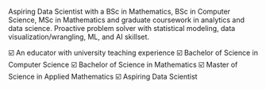 Aspiring Data Scientist with a BSc in Mathematics, BSc in Computer Science, MSc in Mathematics and graduate coursework in analytics and data science. Proactive problem solver with statistical modeling, data visualization/wrangling, ML, and AI skillset.

☑️ An educator with university teaching experience
☑️ Bachelor of Science in Computer Science
☑️ Bachelor of Science in Mathematics
☑️ Master of Science in Applied Mathematics
☑️ Aspiring Data Scientist
